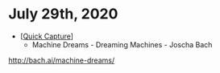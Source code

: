 # July 29th, 2020
- [[Quick Capture]]
    - Machine Dreams - Dreaming Machines - Joscha Bach

http://bach.ai/machine-dreams/



[//begin]: # "Autogenerated link references for markdown compatibility"
[Quick Capture]: ../quick-capture.md "Quick Capture"
[//end]: # "Autogenerated link references"